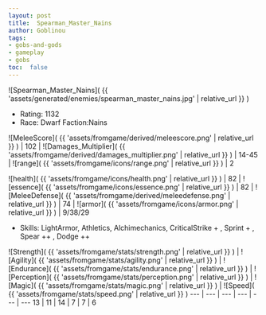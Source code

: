 ```yaml
---
layout: post
title:  Spearman_Master_Nains
author: Goblinou
tags:
- gobs-and-gods
- gameplay
- gobs
toc:  false
---
```


![Spearman_Master_Nains]( {{ 'assets/generated/enemies/spearman_master_nains.jpg' | relative_url }} )
- Rating: 1132
- Race: Dwarf  Faction:Nains

![MeleeScore]( {{ 'assets/fromgame/derived/meleescore.png' | relative_url }} ) | 102 | ![Damages_Multiplier]( {{ 'assets/fromgame/derived/damages_multiplier.png' | relative_url }} ) | 14-45 | ![range]( {{ 'assets/fromgame/icons/range.png' | relative_url }} ) | 2


![health]( {{ 'assets/fromgame/icons/health.png' | relative_url }} ) | 82 | ![essence]( {{ 'assets/fromgame/icons/essence.png' | relative_url }} ) | 82 | ![MeleeDefense]( {{ 'assets/fromgame/derived/meleedefense.png' | relative_url }} ) | 74 | ![armor]( {{ 'assets/fromgame/icons/armor.png' | relative_url }} ) | 9/38/29

* Skills: LightArmor, Athletics, Alchimechanics, CriticalStrike + , Sprint + , Spear ++ , Dodge ++ 

![Strength]( {{ 'assets/fromgame/stats/strength.png' | relative_url }} ) | ![Agility]( {{ 'assets/fromgame/stats/agility.png' | relative_url }} ) | ![Endurance]( {{ 'assets/fromgame/stats/endurance.png' | relative_url }} ) | ![Perception]( {{ 'assets/fromgame/stats/perception.png' | relative_url }} ) | ![Magic]( {{ 'assets/fromgame/stats/magic.png' | relative_url }} ) | ![Speed]( {{ 'assets/fromgame/stats/speed.png' | relative_url }} )
--- | --- | --- | --- | --- | ---
13 | 11 | 14 | 7 | 7 | 6
